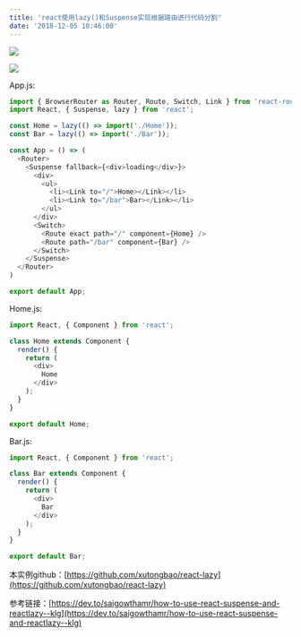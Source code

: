 ```yaml
---
title: 'react使用lazy()和Suspense实现根据路由进行代码分割'
date: '2018-12-05 10:46:00'
---   
```

![](https://img-blog.csdnimg.cn/20181205103320491.gif)

![](https://img-blog.csdnimg.cn/20181205103424536.png)

App.js:

```javascript
import { BrowserRouter as Router, Route, Switch, Link } from 'react-router-dom';
import React, { Suspense, lazy } from 'react';

const Home = lazy(() => import('./Home'));
const Bar = lazy(() => import('./Bar'));

const App = () => (
  <Router>
    <Suspense fallback={<div>loading</div>}>
      <div>
        <ul>
          <li><Link to="/">Home></Link></li>
          <li><Link to="/bar">Bar></Link></li>
        </ul>
      </div>
      <Switch>
        <Route exact path="/" component={Home} />
        <Route path="/bar" component={Bar} />
      </Switch>
    </Suspense>
  </Router>
)

export default App;
```

Home.js:

```javascript
import React, { Component } from 'react';

class Home extends Component {
  render() {
    return (
      <div>
       	Home
      </div>
    );
  }
}

export default Home;
```

Bar.js:

```javascript
import React, { Component } from 'react';

class Bar extends Component {
  render() {
    return (
      <div>
        Bar
      </div>
    );
  }
}

export default Bar;
```

本实例github：[https://github.com/xutongbao/react-lazy](https://github.com/xutongbao/react-lazy)

参考链接：[https://dev.to/saigowthamr/how-to-use-react-suspense-and-reactlazy--klg](https://dev.to/saigowthamr/how-to-use-react-suspense-and-reactlazy--klg)